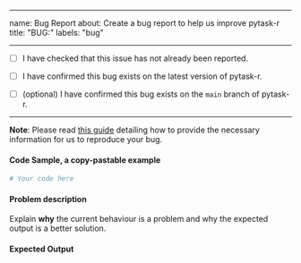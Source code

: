 ______________________________________________________________________

name: Bug Report about: Create a bug report to help us improve pytask-r title: "BUG:"
labels: "bug"

______________________________________________________________________

- [ ] I have checked that this issue has not already been reported.

- [ ] I have confirmed this bug exists on the latest version of pytask-r.

- [ ] (optional) I have confirmed this bug exists on the `main` branch of pytask-r.

______________________________________________________________________

**Note**: Please read
[this guide](https://matthewrocklin.com/blog/work/2018/02/28/minimal-bug-reports)
detailing how to provide the necessary information for us to reproduce your bug.

#### Code Sample, a copy-pastable example

```python
# Your code here
```

#### Problem description

Explain **why** the current behaviour is a problem and why the expected output is a
better solution.

#### Expected Output
